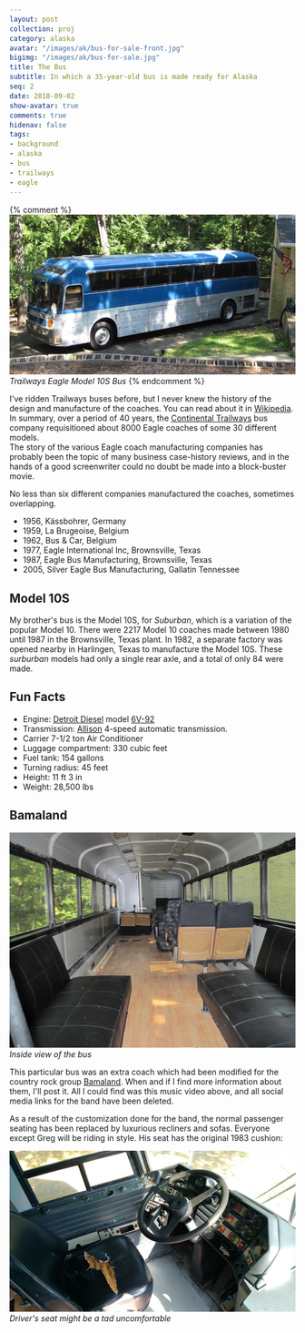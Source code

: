 ```yaml
---
layout: post
collection: proj
category: alaska
avatar: "/images/ak/bus-for-sale-front.jpg"
bigimg: "/images/ak/bus-for-sale.jpg"
title: The Bus
subtitle: In which a 35-year-old bus is made ready for Alaska
seq: 2
date: 2018-09-02
show-avatar: true
comments: true
hidenav: false
tags:
- background
- alaska
- bus
- trailways
- eagle
---
```


{% comment %}
![bus-side-view](/images/ak/bus-for-sale.jpg)
*Trailways Eagle Model 10S Bus*
{% endcomment %}


I've ridden Trailways buses before, but I never knew the 
history of the design and manufacture of the coaches.  You can read about it in
[Wikipedia](https://en.wikipedia.org/wiki/Eagle_Bus).  In summary, 
over a period of 40 years, the 
[Continental Trailways](https://en.wikipedia.org/wiki/Trailways_Transportation_System)
bus company requisitioned about 8000 Eagle coaches of some 30 different models.  
The story of the various Eagle coach manufacturing companies has probably been the topic
of many business case-history reviews, and in the hands of a good screenwriter could 
no doubt be made into a block-buster movie.

No less than six different companies manufactured the coaches, sometimes overlapping.

* 1956, Kässbohrer, Germany
* 1959, La Brugeoise, Belgium
* 1962, Bus & Car, Belgium
* 1977, Eagle International Inc, Brownsville, Texas
* 1987, Eagle Bus Manufacturing, Brownsville, Texas
* 2005, Silver Eagle Bus Manufacturing, Gallatin Tennessee

## Model 10S

My brother's bus is the Model 10S, for *Suburban*,  which is a variation of the popular Model 10.
There were 2217 Model 10 coaches made between 1980 until 1987 in the Brownsville, Texas plant. 
In 1982, a separate factory was opened nearby in Harlingen, Texas to manufacture the Model 10S.
These *surburban* models had only a single rear axle, and a total of only 84 were made.

## Fun Facts 

  * Engine: [Detroit Diesel](https://en.wikipedia.org/wiki/Detroit_Diesel)
  model [6V-92](https://en.wikipedia.org/wiki/Detroit_Diesel_Series_92)
  * Transmission: [Allison](https://en.wikipedia.org/wiki/Allison_Transmission) 
  4-speed automatic transmission. 
  * Carrier 7-1/2 ton Air Conditioner
  * Luggage compartment: 330 cubic feet
  * Fuel tank: 154 gallons
  * Turning radius: 45 feet
  * Height: 11 ft 3 in
  * Weight: 28,500 lbs

## Bamaland

![bus-inside-view](/images/ak/bus-for-sale-inside.jpg)
*Inside view of the bus*

This particular bus was an extra coach which had been modified for the country rock group 
[Bamaland](https://www.dailymotion.com/bamalandmusic).  When and if I find more information
about them, I'll post it.  All I could find was this music video above, and all social media
links for the band have been deleted.  

As a result of the customization done for the band, the normal passenger seating has been 
replaced by luxurious recliners and sofas.  Everyone except Greg will be riding 
in style.  His seat has the original 1983 cushion:

![bus-driver-seat](/images/ak/bus-drivers-seat.jpg)
*Driver's seat might be a tad uncomfortable*




